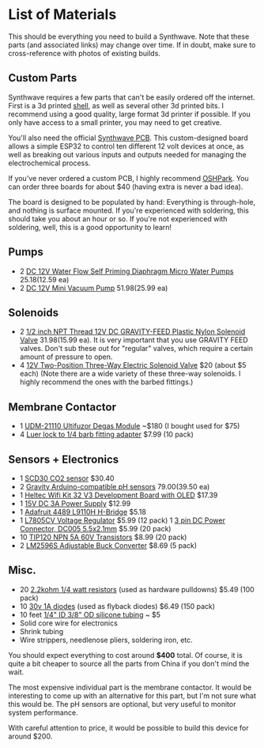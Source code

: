 # List of Materials

This should be everything you need to build a Synthwave. Note that these parts (and associated links) may change over
time. If in doubt, make sure to cross-reference with photos of existing builds.

## Custom Parts

Synthwave requires a few parts that can't be easily ordered off the internet. First is a 3d printed [shell](/model), as
well as several other 3d printed bits. I recommend using a good quality, large format 3d printer if possible. If you
only have access to a small printer, you may need to get creative.

You'll also need the official [Synthwave PCB](/pcb). This custom-designed board allows a simple ESP32 to control ten
different 12 volt devices at once, as well as breaking out various inputs and outputs needed for managing the
electrochemical process.

If you've never ordered a custom PCB, I highly recommend [OSHPark](https://oshpark.com/). You can order three boards for
about $40 (having extra is never a bad idea).

The board is designed to be populated by hand: Everything is through-hole, and nothing is surface mounted. If you're
experienced with soldering, this should take you about an hour or so. If you're not experienced with soldering, well,
this is a good opportunity to learn!

## Pumps

-   2 [DC 12V Water Flow Self Priming Diaphragm Micro Water Pumps](https://www.amazon.com/gp/product/B09NQZHBQ2) $25.18
    ($12.59 ea)
-   2
    [DC 12V Mini Vacuum Pump](https://www.amazon.com/gp/product/B071GL3XXQ/ref=ppx_yo_dt_b_search_asin_title?ie=UTF8&psc=1)
    $51.98 ($25.99 ea)

## Solenoids

-   2 [1/2 inch NPT Thread 12V DC GRAVITY-FEED Plastic Nylon Solenoid Valve](https://www.ebay.com/itm/290763981675)
    $31.98 ($15.99 ea). It is very important that you use GRAVITY FEED valves. Don't sub these out for "regular" valves,
    which require a certain amount of pressure to open.
-   4 [12V Two-Position Three-Way Electric Solenoid Valve](https://www.aliexpress.us/item/3256804915255792.html) $20
    (about $5 each) (Note there are a wide variety of these three-way solenoids. I highly recommend the ones with the
    barbed fittings.)

## Membrane Contactor

-   1 [UDM-21110 Ultifuzor Degas Module](https://www.ebay.com/itm/115469063200) ~$180 (I bought used for $75)
-   4 [Luer lock to 1/4 barb fitting adapter](https://www.amazon.com/gp/product/B0BB649WM2/) $7.99 (10 pack)

## Sensors + Electronics

-   1 [SCD30 CO2 sensor](https://www.amazon.com/extralife-Quality-Sensors-Module-Measurements/dp/B0BBGSQTYJ) $30.40
-   2 [Gravity Arduino-compatible pH sensors](https://www.dfrobot.com/product-1782.html) $79.00 ($39.50 ea)
-   1
    [Heltec Wifi Kit 32 V3 Development Board with OLED](https://www.amazon.com/HiLetgo-Display-Bluetooth-Internet-Development/dp/B07DKD79Y9)
    $17.39
-   1 [15V DC 3A Power Supply](https://www.amazon.com/Adapter-Switching-Converter-100V-240V-Positive/dp/B08CZD4HWG)
    $12.99
-   1 [Adafruit 4489 L9110H H-Bridge](https://www.amazon.com/gp/product/B085KYNY3H/) $5.18
-   1 [L7805CV Voltage Regulator](https://www.amazon.com/dp/B0C5M51R2Z) $5.99 (12 pack) 1
    [3 pin DC Power Connector, DC005 5.5x2.1mm](https://www.amazon.com/dp/B081DYQSC9) $5.99 (20 pack)
-   10 [TIP120 NPN 5A 60V Transistors](https://www.amazon.com/gp/product/B08BFYYK7D/ref=ppx_yo_dt_b_search_asin_title)
    $8.99 (20 pack)
-   2
    [LM2596S Adjustable Buck Converter](https://www.amazon.com/DiGiYes-Converter-Efficiency-Regulator-Adjustable/dp/B0BPSFVDY4)
    $8.69 (5 pack)

## Misc.

-   20 [2.2kohm 1/4 watt resistors](https://www.amazon.com/dp/B08QRPRVMJ) (used as hardware pulldowns) $5.49 (100 pack)
-   10 [30v 1A diodes](https://www.amazon.com/ALLECIN-1N5818-Schottky-Rectifier-Switching/dp/B0CKSHS9CM) (used as
    flyback diodes) $6.49 (150 pack)
-   10 feet [1/4" ID 3/8" OD silicone tubing](https://www.amazon.com/dp/B07W918CBP) ~ $5
-   Solid core wire for electronics
-   Shrink tubing
-   Wire strippers, needlenose pliers, soldering iron, etc.

You should expect everything to cost around **$400** total. Of course, it is quite a bit cheaper to source all the parts
from China if you don't mind the wait.

The most expensive individual part is the membrane contactor. It would be interesting to come up with an alternative for
this part, but I'm not sure what this would be. The pH sensors are optional, but very useful to monitor system
performance.

With careful attention to price, it would be possible to build this device for around $200.
